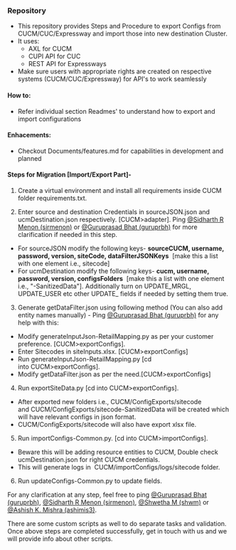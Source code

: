 ### Repository

- This repository provides Steps and Procedure to export Configs from CUCM/CUC/Expressway and import those into new destination Cluster.
- It uses:
  - AXL for CUCM
  - CUPI API for CUC
  - REST API for Expressways
- Make sure users with appropriate rights are created on respective systems (CUCM/CUC/Expressway) for API's to work seamlessly


#### How to:
- Refer individual section Readmes' to understand how to export and import configurations

#### Enhacements:
  - Checkout Documents/features.md for capabilities in development and planned


#### Steps for Migration \[Import/Export Part\]-

1.  Create a virtual environment and install all requirements inside CUCM folder requirements.txt.

2.  Enter source and destination Credentials in sourceJSON.json and ucmDestination.json respectively. \[CUCM>adapter\]. Ping [@Sidharth R Menon (sirmenon)](mailto:sirmenon@cisco.com) or [@Guruprasad Bhat (guruprbh)](mailto:guruprbh@cisco.com) for more clarification if needed in this step.
- For sourceJSON modify the following keys- **sourceCUCM, username, password, version, siteCode, dataFilterJSONKeys**  \[make this a list with one element i.e., sitecode\]
- For ucmDestination modify the following keys- **cucm, username, password, version, configsFolders**  \[make this a list with one element i.e., "<sitecode>-SanitizedData"\]. Additionally turn on UPDATE\_MRGL, UPDATE\_USER etc other UPDATE\_ fields if needed by setting them true.

3.  Generate getDataFilter.json using following method (You can also add entity names manually) - Ping [@Guruprasad Bhat (guruprbh)](mailto:guruprbh@cisco.com) for any help with this:
-  Modify generateInputJson-RetailMapping.py as per your customer preference. \[CUCM>exportConfigs\].
-  Enter Sitecodes in siteInputs.xlsx. \[CUCM>exportConfigs\]
-  Run generateInputJson-RetailMapping.py \[cd into CUCM>exportConfigs\].
-  Modify getDataFilter.json as per the need.\[CUCM>exportConfigs\]

4.  Run exportSiteData.py \[cd into CUCM>exportConfigs\].
-  After exported new folders i.e., CUCM/ConfigExports/sitecode and CUCM/ConfigExports/sitecode-SanitizedData will be created which will have relevant configs in json format.
-  CUCM/ConfigExports/sitecode will also have export xlsx file.

5.  Run importConfigs-Common.py. \[cd into CUCM>importConfigs\].
-  Beware this will be adding resource entities to CUCM, Double check ucmDestination.json for right CUCM credentials.
-  This will generate logs in  CUCM/importConfigs/logs/sitecode folder.

6.  Run updateConfigs-Common.py to update fields.

For any clarification at any step, feel free to ping [@Guruprasad Bhat (guruprbh)](mailto:guruprbh@cisco.com), [@Sidharth R Menon (sirmenon)](mailto:sirmenon@cisco.com), [@Shwetha M (shwm)](mailto:shwm@cisco.com) or [@Ashish K. Mishra (ashimis3)](mailto:ashimis3@cisco.com).

There are some custom scripts as well to do separate tasks and validation. Once above steps are completed successfully, get in touch with us and we will provide info about other scripts.



